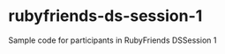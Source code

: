 rubyfriends-ds-session-1
========================

Sample code for participants in RubyFriends DSSession 1

